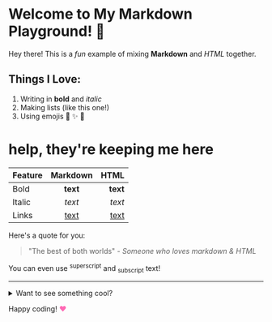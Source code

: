 # Welcome to My Markdown Playground! 🎨

Hey there! This is a *fun* example of mixing **Markdown** and <em>HTML</em> together.

## Things I Love:
1. Writing in <strong>bold</strong> and _italic_
2. Making lists (like this one!)
3. Using emojis 🚀 ✨ 🌈

# help, they're keeping me here 
| Feature | Markdown | HTML |
|---------|:--------:|-----:|
| Bold | **text** | <strong>text</strong> |
| Italic | *text* | <em>text</em> |
| Links | [text](url) | <a href="url">text</a> |

Here's a quote for you:
> "The best of both worlds" - <cite>Someone who loves markdown & HTML</cite>

You can even use <sup>superscript</sup> and <sub>subscript</sub> text!

---

<details>
<summary>Want to see something cool?</summary>
Here's a hidden surprise! 🎉
</details>

Happy coding! <span style="color: hotpink">♥</span>